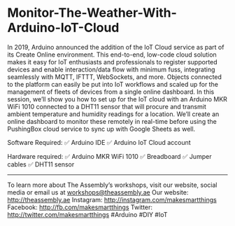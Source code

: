 # Monitor-The-Weather-With-Arduino-IoT-Cloud
In 2019, Arduino announced the addition of the IoT Cloud service as part of its Create Online environment. This end-to-end, low-code cloud solution makes it easy for IoT enthusiasts and professionals to register supported devices and enable interaction/data flow with minimum fuss, integrating seamlessly with MQTT, IFTTT, WebSockets, and more. Objects connected to the platform can easily be put into IoT workflows and scaled up for the management of fleets of devices from a single online dashboard.  In this session, we’ll show you how to set up for the IoT cloud with an Arduino MKR WiFi 1010 connected to a DHT11 sensor that will procure and transmit ambient temperature and humidity readings for a location. We’ll create an online dashboard to monitor these remotely in real-time before using the PushingBox cloud service to sync up with Google Sheets as well.  

Software Required: 
✅ Arduino IDE 
✅ Arduino IoT Cloud account  

Hardware required: 
✅ Arduino MKR WiFi 1010 
✅ Breadboard 
✅ Jumper cables 
✅ DHT11 sensor  

-----------------------------------------  

To learn more about The Assembly’s workshops, visit our website, social media or email us at workshops@theassembly.ae  Our website: http://theassembly.ae Instagram: http://instagram.com/makesmartthings Facebook: http://fb.com/makesmartthings Twitter: http://twitter.com/makesmartthings  #Arduino #DIY #IoT
